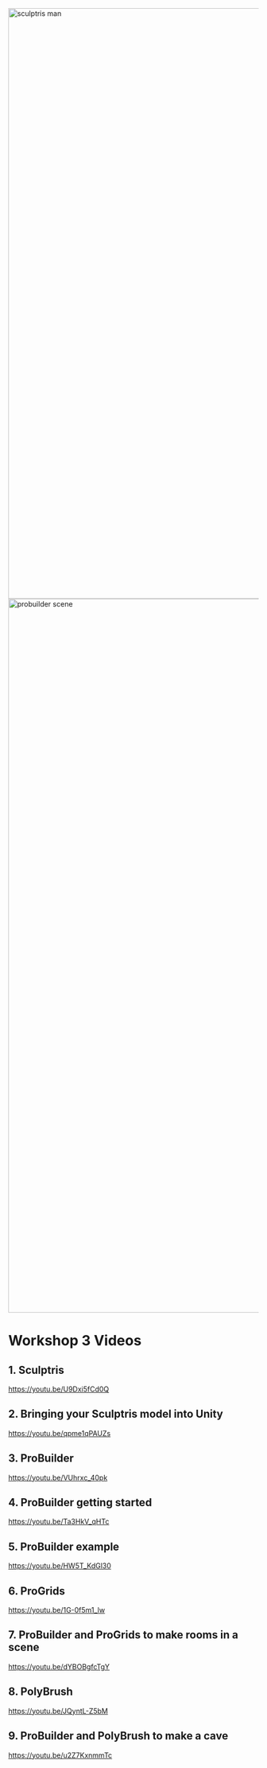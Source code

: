 <img width="1187" alt="sculptris man" src="https://user-images.githubusercontent.com/7401790/52099621-f14f9e00-25a1-11e9-8c40-679d7c64a392.png">


<img width="1435" alt="probuilder scene" src="https://user-images.githubusercontent.com/7401790/52099614-eac12680-25a1-11e9-9712-d6d5a162c0a3.png">


# Workshop 3 Videos

## 1. Sculptris
https://youtu.be/U9Dxi5fCd0Q

## 2. Bringing your Sculptris model into Unity
https://youtu.be/qpme1qPAUZs

## 3. ProBuilder
https://youtu.be/VUhrxc_40pk

## 4. ProBuilder getting started
https://youtu.be/Ta3HkV_qHTc

## 5. ProBuilder example
https://youtu.be/HW5T_KdGl30

## 6. ProGrids
https://youtu.be/1G-0f5m1_lw

## 7. ProBuilder and ProGrids to make rooms in a scene
https://youtu.be/dYBOBgfcTgY

## 8. PolyBrush
https://youtu.be/JQyntL-Z5bM

## 9. ProBuilder and PolyBrush to make a cave
https://youtu.be/u2Z7KxnmmTc
